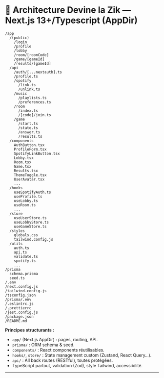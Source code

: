 # 📁 Architecture Devine la Zik — Next.js 13+/Typescript (AppDir)

```
/app
  /(public)
    /login
    /profile
    /lobby
    /room/[roomCode]
    /game/[gameId]
    /results/[gameId]
  /api
    /auth/[...nextauth].ts
    /profile.ts
    /spotify
      /link.ts
      /unlink.ts
    /music
      /playlists.ts
      /preferences.ts
    /room
      /index.ts
      /[code]/join.ts
    /game
      /start.ts
      /state.ts
      /answer.ts
      /results.ts
  /components
    AuthButton.tsx
    ProfileForm.tsx
    SpotifyLinkButton.tsx
    Lobby.tsx
    Room.tsx
    Game.tsx
    Results.tsx
    ThemeToggle.tsx
    UserAvatar.tsx
    ...
  /hooks
    useSpotifyAuth.ts
    useProfile.ts
    useLobby.ts
    useRoom.ts
    ...
  /store
    useUserStore.ts
    useLobbyStore.ts
    useGameStore.ts
  /styles
    globals.css
    tailwind.config.js
  /utils
    auth.ts
    api.ts
    validate.ts
    spotify.ts
    ...
/prisma
  schema.prisma
  seed.ts
/.env
/next.config.js
/tailwind.config.js
/tsconfig.json
/prisma/.env
/.eslintrc.js
/.prettierrc
/jest.config.js
/package.json
/README.md
```

**Principes structurants :**
- `app/` (Next.js AppDir) : pages, routing, API.
- `prisma/` : ORM schema & seed.
- `components/` : React components réutilisables.
- `hooks/`, `store/` : State management custom (Zustand, React Query…).
- `api/` : All back routes (RESTful), toutes protégées.
- TypeScript partout, validation (Zod), style Tailwind, accessibilité.

---